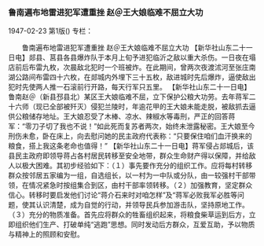 ### 鲁南遍布地雷进犯军遭重挫  赵＠王大娘临难不屈立大功

1947-02-23
第1版()
专栏：

　　鲁南遍布地雷进犯军遭重挫
    赵＠王大娘临难不屈立大功
    【新华社山东二十一日电】郯县、莒县各县爆炸队于本月上旬予进犯临沂之敌以重大杀伤。一日夜在塌店前后布雷九枚，次晨敌北犯时一个班被炸。在此期间，曾两次夜渡沭河至张庄南湖公路间布雷四十六枚，在郯城内外埋下三十五枚，敌进城时先后爆炸，逼使敌出犯时先使两人推一石滚前行开路，每天行军只五里。
    【新华社山东二十一日电】鲁南赵＠（新县邳县北）某区王大娘临难不屈，立下保护公粮大功劳。去年蒋军二十六师（现已全部被歼灭）侵犯兰陵时，年逾花甲的王大娘未能走脱，被敌抓去逼供公粮储存地址。王大娘忍受了木棒、凉水、辣椒水等毒刑，严正的回答蒋军：“零刀子切了我也不说！”如此死而复苏者两次，始终未泄露秘密。王大娘至今刑伤未愈，卧在床上，向去慰问她的民主政府代表称：“只要保住咱们血汗换来的粮食，搭上我这条老命也值得！”
    【新华社山东二十一日电】蒋军侵占郯城后，该县民主政府即领导蒋占各村居民转移至安全地带，群众生命财产得以保障，并给敌人以极大困难。其初步经验如下：（１）事先要作充分的组织工作。应将每村转移群众按邻居五家编为一组，自选组长，以一村为一中队或分队，由一较强村干部带领，在情况紧急时按组集合到区，由村干部率领转移。（２）加强教育，坚定群众信心。转移时要启发他们讨论“蒋介石来时对咱怎样”及“蒋军必败我军必胜等问题，使其认识清楚，成为自觉的行动，并领导民兵参加游击队，坚持原地工作。（３）充分的物质准备。首先应将群众的牲畜组织起来，将粮食柴草运到后方，立即组织他们生产、打破单纯“逃跑”思想。同时发动后方群众，互爱互助，予以物质与精神上的照顾和安慰。
